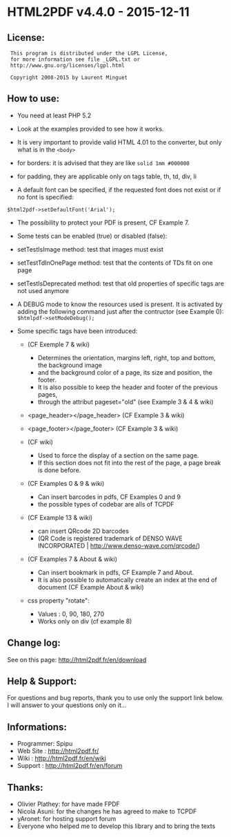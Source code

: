 HTML2PDF v4.4.0 - 2015-12-11
============================

License:
--------
```
 This program is distributed under the LGPL License,
 for more information see file _LGPL.txt or
 http://www.gnu.org/licenses/lgpl.html

 Copyright 2008-2015 by Laurent Minguet
```

How to use:
-----------

 * You need at least PHP 5.2

 * Look at the examples provided to see how it works.

 * It is very important to provide valid HTML 4.01 to the converter,
but only what is in the `<body>`

 * for borders: it is advised that they are like `solid 1mm #000000`

 * for padding, they are applicable only on tags table, th, td, div, li

 * A default font can be specified, if the requested font does not exist or if no font is specified:
 
 `$html2pdf->setDefaultFont('Arial');`

 * The possibility to protect your PDF is present, CF Example 7.

 * Some tests can be enabled (true) or disabled (false):

  * setTestIsImage method:      test that images must exist

  * setTestTdInOnePage method:  test that the contents of TDs fit on one page

  * setTestIsDeprecated method: test that old properties of specific tags are not used anymore

 * A DEBUG mode to know the resources used is present.
It is activated by adding the following command just after the contructor (see Example 0):
`$htmlpdf->setModeDebug();`

* Some specific tags have been introduced:

  * <page></page>  (CF Exemple 7 & wiki)
    * Determines the orientation, margins left, right, top and bottom, the background image
    * and the background color of a page, its size and position, the footer.
    * It is also possible to keep the header and footer of the previous pages,
    * through the attribut pageset="old" (see Example 3 & 4 & wiki)

  * <page_header></page_header> (CF Example 3 & wiki)

  * <page_footer></page_footer> (CF Example 3 & wiki)

  * <nobreak></nobreak> (CF wiki)
    * Used to force the display of a section on the same page.
    * If this section does not fit into the rest of the page, a page break is done before.

  * <barcode></barcode>  (CF Examples 0 & 9 & wiki)
    * Can insert barcodes in pdfs, CF Examples 0 and 9
    * the possible types of codebar are alls of TCPDF

  * <qrcode></qrcode> (CF Example 13 & wiki)
    * can insert QRcode 2D barcodes
    * (QR Code is registered trademark of DENSO WAVE INCORPORATED | http://www.denso-wave.com/qrcode/)

  * <bookmark></bookmark> (CF Examples 7 & About & wiki)
    * Can insert bookmark in pdfs, CF Example 7 and About.
    * It is also possible to automatically create an index at the end of document (CF Example About & wiki)

  * css property "rotate":
    * Values : 0, 90, 180, 270
    * Works only on div (cf example 8)

Change log:
-----------

See on this page: http://html2pdf.fr/en/download

Help & Support:
---------------

For questions and bug reports, thank you to use only the support link below.
I will answer to your questions only on it...

Informations:
-------------

* Programmer: Spipu
* Web Site  : http://html2pdf.fr/
* Wiki      : http://html2pdf.fr/en/wiki
* Support   : http://html2pdf.fr/en/forum

Thanks:
-------

 * Olivier Plathey: for have made FPDF
 * Nicola Asuni: for the changes he has agreed to make to TCPDF
 * yAronet: for hosting support forum
 * Everyone who helped me to develop this library and to bring the texts
